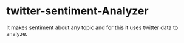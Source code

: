 # twitter-sentiment-Analyzer
It makes sentiment about any topic and for this it uses twitter data to analyze. 
